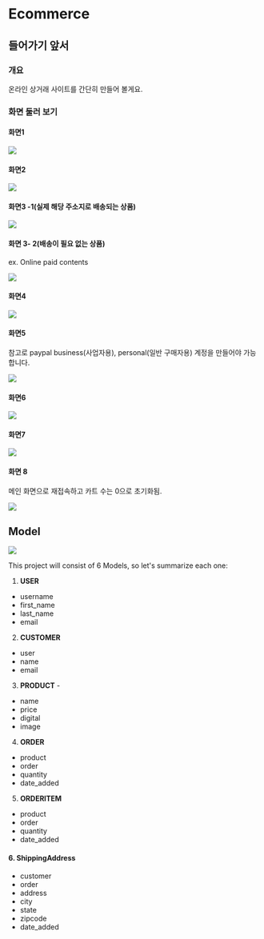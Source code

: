 # Ecommerce

## 들어가기 앞서

### 개요

온라인 상거래 사이트를 간단히 만들어 볼게요. 

### 화면 둘러 보기 

#### 화면1

![](../../.gitbook/assets/image%20%28387%29.png)

#### 화면2

![](../../.gitbook/assets/image%20%28400%29.png)

#### 화면3 -1\(실제 해당 주소지로 배송되는 상품\)

![](../../.gitbook/assets/image%20%28380%29.png)

#### 화면 3- 2\(배송이 필요 없는 상품\)

ex. Online paid contents

![](../../.gitbook/assets/image%20%28384%29.png)



#### 화면4

![](../../.gitbook/assets/image%20%28379%29.png)

#### 화면5

참고로 paypal business\(사업자용\), personal\(일반 구매자용\) 계정을 만들어야 가능합니다.

![](../../.gitbook/assets/image%20%28396%29.png)

#### 화면6

![](../../.gitbook/assets/image%20%28403%29.png)

#### 화면7 

![](../../.gitbook/assets/image%20%28398%29.png)

#### 화면 8 

메인 화면으로 재접속하고 카트 수는 0으로 초기화됨.

![](../../.gitbook/assets/image%20%28393%29.png)

## Model

![](../../.gitbook/assets/image%20%28391%29.png)

This project will consist of 6 Models, so let's summarize each one:

1. **USER** 

* username
* first\_name
* last\_name
* email

2. **CUSTOMER** 

* user
* name
* email

3. **PRODUCT** -

* name
* price
* digital
* image

4. **ORDER** 

* product
* order
* quantity
* date\_added

5. **ORDERITEM** 

* product
* order
* quantity
* date\_added

#### 6. ShippingAddress

* customer
* order
* address
* city
* state
* zipcode
* date\_added



